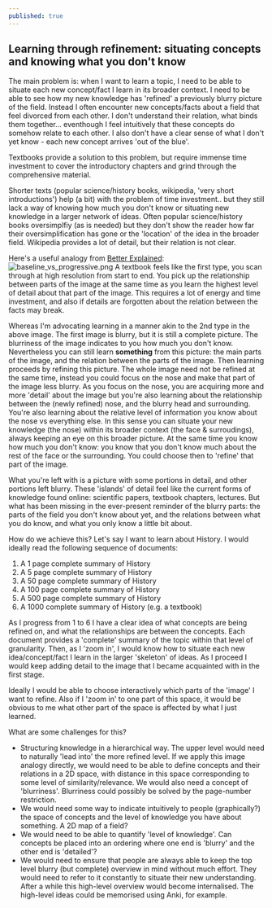 ```yaml
---
published: true
---
```

## Learning through refinement: situating concepts and knowing what you don't know

The main problem is: when I want to learn a topic, I need to be able to situate each new concept/fact I learn in its broader context. I need to be able to see how my new knowledge has 'refined' a previously blurry picture of the field. Instead I often encounter new concepts/facts about a field that feel divorced from each other. I don't understand their relation, what binds them together... eventhough I feel intuitively that these concepts do somehow relate to each other. I also don't have a clear sense of what I don't yet know - each new concept arrives 'out of the blue'. 

Textbooks provide a solution to this problem, but require immense time investment to cover the introductory chapters and grind through the comprehensive material.

Shorter texts (popular science/history books, wikipedia, 'very short introductions') help (a bit) with the problem of time investment.. but they still lack a way of knowing how much you don't know or situating new knowledge in a larger network of ideas. Often popular science/history books oversimplfiy (as is needed) but they don't show the reader how far their oversimplification has gone or the 'location' of the idea in the broader field. Wikipedia provides a lot of detail, but their relation is not clear.

Here's a useful analogy from [Better Explained](https://betterexplained.com/):
![baseline_vs_progressive.png]({{site.baseurl}}/images/baseline_vs_progressive.png)
A textbook feels like the first type, you scan through at high resolution from start to end. You pick up the relationship between parts of the image at the same time as you learn the highest level of detail about that part of the image. This requires a lot of energy and time investment, and also if details are forgotten about the relation between the facts may break.

Whereas I'm advocating learning in a manner akin to the 2nd type in the above image. The first image is blurry, but it is still a complete picture. The blurriness of the image indicates to you how much you don't know. Nevertheless you can still learn **something** from this picture: the main parts of the image, and the relation between the parts of the image. Then learning proceeds by refining this picture. The whole image need not be refined at the same time, instead you could focus on the nose and make that part of the image less blurry. As you focus on the nose, you are acquiring more and more 'detail' about the image but you're also learning about the relationship between the (newly refined) nose, and the blurry head and surrounding. You're also learning about the relative level of information you know about the nose vs everything else. In this sense you can situate your new knowledge (the nose) within its broader context (the face & surroudings), always keeping an eye on this broader picture. At the same time you know how much you don't know: you know that you don't know much about the rest of the face or the surrounding. You could choose then to 'refine' that part of the image.

What you're left with is a picture with some portions in detail, and other portions left blurry. These 'islands' of detail feel like the current forms of knowledge found online: scientific papers, textbook chapters, lectures. But what has been missing in the ever-present reminder of the blurry parts: the parts of the field you don't know about yet, and the relations between what you do know, and what you only know a little bit about.

How do we achieve this? Let's say I want to learn about History. I would ideally read the following sequence of documents:
1. A 1 page complete summary of History
2. A 5 page complete summary of History
3. A 50 page complete summary of History
4. A 100 page complete summary of History
5. A 500 page complete summary of History
6. A 1000 complete summary of History (e.g. a textbook)

As I progress from 1 to 6 I have a clear idea of what concepts are being refined on, and what the relationships are between the concepts. Each document provides a 'complete' summary of the topic within that level of granularity. Then, as I 'zoom in', I would know how to situate each new idea/concept/fact I learn in the larger 'skeleton' of ideas. As I proceed I would keep adding detail to the image that I became acquainted with in the first stage. 

Ideally I would be able to choose interactively which parts of the 'image' I want to refine. Also if I 'zoom in' to one part of this space, it would be obvious to me what other part of the space is affected by what I just learned.

What are some challenges for this?
* Structuring knowledge in a hierarchical way. The upper level would need to naturally 'lead into' the more refined level. If we apply this image analogy directly, we would need to be able to define concepts and their relations in a 2D space, with distance in this space corresponding to some level of similarity/relevance. We would also need a concept of 'blurriness'. Blurriness could possibly be solved by the page-number restriction.
* We would need some way to indicate intuitively to people (graphically?) the space of concepts and the level of knowledge you have about something. A 2D map of a field?
* We would need to be able to quantify 'level of knowledge'. Can concepts be placed into an ordering where one end is 'blurry' and the other end is 'detailed'?
* We would need to ensure that people are always able to keep the top level blurry (but complete) overview in mind without much effort. They would need to refer to it constantly to situate their new understanding. After a while this high-level overview would become internalised. The high-level ideas could be memorised using Anki, for example.
